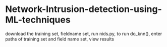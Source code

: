# Network-Intrusion-detection-using-ML-techniques
download the training set, fieldname set, run nids.py, to run do_knn(), enter paths of training set and field name set, view results 
